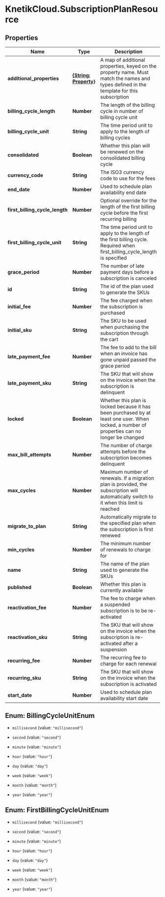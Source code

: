 # KnetikCloud.SubscriptionPlanResource

## Properties
Name | Type | Description | Notes
------------ | ------------- | ------------- | -------------
**additional_properties** | [**{String: Property}**](Property.md) | A map of additional properties, keyed on the property name.  Must match the names and types defined in the template for this subscription | [optional] 
**billing_cycle_length** | **Number** | The length of the billing cycle in number of billing cycle unit | 
**billing_cycle_unit** | **String** | The time period unit to apply to the length of billing cycles | 
**consolidated** | **Boolean** | Whether this plan will be renewed on the consolidated billing cycle | 
**currency_code** | **String** | The ISO3 currency code to use for the fees | 
**end_date** | **Number** | Used to schedule plan availability end date | [optional] 
**first_billing_cycle_length** | **Number** | Optional override for the length of the first billing cycle before the first recurring billing | [optional] 
**first_billing_cycle_unit** | **String** | The time period unit to apply to the length of the first billing cycle. Required when first_billing_cycle_length is specified | [optional] 
**grace_period** | **Number** | The number of late payment days before a subscription is canceled | 
**id** | **String** | The id of the plan used to generate the SKUs | [optional] 
**initial_fee** | **Number** | The fee charged when the subscription is purchased | 
**initial_sku** | **String** | The SKU to be used when purchasing the subscription through the cart | [optional] 
**late_payment_fee** | **Number** | The fee to add to the bill when an invoice has gone unpaid passed the grace period | 
**late_payment_sku** | **String** | The SKU that will show on the invoice when the subscription is delinquent | [optional] 
**locked** | **Boolean** | Whether this plan is locked because it has been purchased by at least one user.  When locked, a number of properties can no longer be changed | [optional] 
**max_bill_attempts** | **Number** | The number of charge attempts before the subscription becomes delinquent | 
**max_cycles** | **Number** | Maximum number of renewals. If a migration plan is provided, the subscription will automatically switch to it when this limit is reached | [optional] 
**migrate_to_plan** | **String** | Automatically migrate to the specified plan when the subscription is first renewed | [optional] 
**min_cycles** | **Number** | The minimum number of renewals to charge for | [optional] 
**name** | **String** | The name of the plan used to generate the SKUs | 
**published** | **Boolean** | Whether this plan is currently available | 
**reactivation_fee** | **Number** | The fee to charge when a suspended subscription is to be re-activated | 
**reactivation_sku** | **String** | The SKU that will show on the invoice when the subscription is re-activated after a suspension | [optional] 
**recurring_fee** | **Number** | The recurring fee to charge for each renewal | 
**recurring_sku** | **String** | The SKU that will show on the invoice when the subscription is activated | [optional] 
**start_date** | **Number** | Used to schedule plan availability start date | [optional] 


<a name="BillingCycleUnitEnum"></a>
## Enum: BillingCycleUnitEnum


* `millisecond` (value: `"millisecond"`)

* `second` (value: `"second"`)

* `minute` (value: `"minute"`)

* `hour` (value: `"hour"`)

* `day` (value: `"day"`)

* `week` (value: `"week"`)

* `month` (value: `"month"`)

* `year` (value: `"year"`)




<a name="FirstBillingCycleUnitEnum"></a>
## Enum: FirstBillingCycleUnitEnum


* `millisecond` (value: `"millisecond"`)

* `second` (value: `"second"`)

* `minute` (value: `"minute"`)

* `hour` (value: `"hour"`)

* `day` (value: `"day"`)

* `week` (value: `"week"`)

* `month` (value: `"month"`)

* `year` (value: `"year"`)




